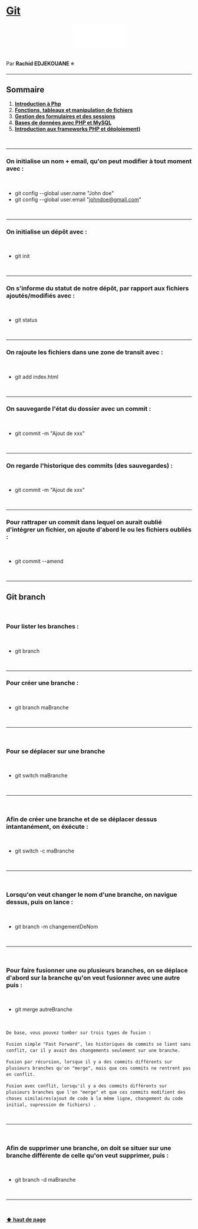 # [Git](https://git-scm.com/book/fr/v2)

<center>
<img src="img/git-logo-white.png" alt="Javascript Logo" width="150">
</center>

<br>

Par **Rachid EDJEKOUANE ⭐️**

---

## Sommaire

1. **[Introduction à Php](#module-1--introduction-a-php)**
2. **[Fonctions, tableaux et manipulation de fichiers](#module-2--fonctions-tableaux-et-manipulation-de-fichiers)**
3. **[Gestion des formulaires et des sessions](#module-3--gestion-des-formulaires-et-des-sessions)**
4. **[Bases de données avec PHP et MySQL](#module-4--bases-de-données-avec-php-et-mysql)**
5. **[Introduction aux frameworks PHP et déploiement)](#module-5--introduction-aux-frameworks-php-et-déploiement)**

<br>

---

### On initialise un nom + email, qu'on peut modifier à tout moment avec :

<br>

-   git config --global user.name "John doe"
-   git config --global user.email "johndoe@gmail.com"

<br>

---

### On initialise un dépôt avec :

<br>

-   git init

<br>

---

### On s'informe du statut de notre dépôt, par rapport aux fichiers ajoutés/modifiés avec :

<br>

-   git status

<br>

---

### On rajoute les fichiers dans une zone de transit avec :

<br>

-   git add index.html

<br>

---

### On sauvegarde l'état du dossier avec un commit :

<br>

-   git commit -m "Ajout de xxx"

<br>

---

### On regarde l'historique des commits (des sauvegardes) :

<br>

-   git commit -m "Ajout de xxx"

<br>

---

### Pour rattraper un commit dans lequel on aurait oublié d'intégrer un fichier, on ajoute d'abord le ou les fichiers oubliés :

<br>

-   git commit --amend

<br>

---

## Git branch

<br>

### Pour lister les branches :

<br>

-   git branch

<br>

---

### Pour créer une branche :

<br>

-   git branch maBranche

<br>

---

<br>

### Pour se déplacer sur une branche

<br>

-   git switch maBranche

<br>

---

<br>

### Afin de créer une branche et de se déplacer dessus intantanément, on éxécute :

<br>

-   git switch -c maBranche

<br>

---

<br>

### Lorsqu'on veut changer le nom d'une branche, on navigue dessus, puis on lance :

<br>

-   git branch -m changementDeNom

<br>

---

<br>

### Pour faire fusionner une ou plusieurs branches, on se déplace d'abord sur la branche qu'on veut fusionner avec une autre puis :

<br>

-   git merge autreBranche

<br>

`De base, vous pouvez tomber sur trois types de fusion :`

`Fusion simple "Fast Forward", les historiques de commits se lient sans conflit, car il y avait des changements seulement sur une branche.`

`Fusion par récursion, lorsque il y a des commits différents sur plusieurs branches qu'on "merge", mais que ces commits ne rentrent pas en conflit.`

`Fusion avec conflit, lorsqu'il y a des commits différents sur plusieurs branches que l'on "merge" et que ces commits modifient des choses similaires(ajout de code à la même ligne, changement du code initial, supression de fichiers) .`

<br>

---

<br>

### Afin de supprimer une branche, on doit se situer sur une branche différente de celle qu'on veut supprimer, puis :

<br>

-   git branch -d maBranche

<br>

---

<br>

**[⬆ haut de page](#)**
